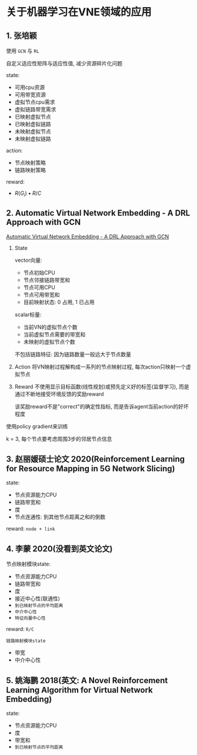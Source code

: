 # 关于机器学习在VNE领域的应用

## 1. 张培颖

使用 `GCN` 与 `RL`

自定义适应性矩阵与适应性值, 减少资源碎片化问题

state:

- 可用cpu资源
- 可用带宽资源
- 虚拟节点cpu需求
- 虚拟链路带宽需求
- 已映射虚拟节点
- 已映射虚拟链路
- 未映射虚拟节点
- 未映射虚拟链路

action:

- 节点映射策略
- 链路映射策略

reward:

- $R(G_i)\bullet R/C$

## 2. Automatic Virtual Network Embedding - A DRL Approach with GCN

[Automatic Virtual Network Embedding - A DRL Approach with GCN](https://geminilight.cn/2020/07/13/RP%20-%20%E7%A7%91%E7%A0%94%E8%AE%BA%E6%96%87/paper-nfv-vne-dlr-gcn/)

1. State

    vector向量:

    - 节点初始CPU
    - 节点邻接链路带宽和
    - 节点可用CPU
    - 节点可用带宽和
    - 目前映射状态: 0 占用, 1 已占用

    scalar标量:

    - 当前VN的虚拟节点个数
    - 当前虚拟节点需要的带宽和
    - 未映射的虚拟节点个数

    不包括链路特征: 因为链路数量一般远大于节点数量

2. Action
    将VN映射过程解构成一系列的节点映射过程, 每次action只映射一个虚拟节点

3. Reward
    不使用显示目标函数(线性规划)或预先定义好的标签(监督学习), 而是通过不断地接受环境反馈的奖励reward

    该奖励reward不是"correct"的确定性指标, 而是告诉agent当前action的好坏程度

使用policy gradient来训练

k = 3, 每个节点要考虑周围3步的邻居节点信息

## 3. 赵丽媛硕士论文 2020(Reinforcement Learning for Resource Mapping in 5G Network Slicing)

state:

- 节点资源能力CPU
- 链路带宽和
- 度
- 节点连通性: 到其他节点距离之和的倒数

reward: `node + link`

## 4. 李蒙 2020(没看到英文论文)

节点映射模块state:

- 节点资源能力CPU
- 链路带宽和
- 度
- 接近中心性(联通性)
- `到已映射节点的平均距离`
- `中介中心性`
- `特征向量中心性`

reward: `R/C`

`链路映射模块state`

- 带宽
- 中介中心性

## 5. 姚海鹏 2018(英文: A Novel Reinforcement Learning Algorithm for Virtual Network Embedding)

state:

- 节点资源能力CPU
- 度
- 带宽和
- `到已映射节点的平均距离`
